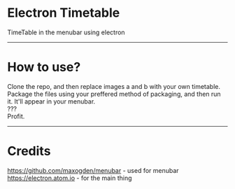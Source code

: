 # Electron Timetable
TimeTable in the menubar using electron
***
# How to use?  
Clone the repo, and then replace images a and b with your own timetable.  
Package the files using your preffered method of packaging, and then run it. It'll appear in your menubar.  
???  
Profit.
***
# Credits
<https://github.com/maxogden/menubar> - used for menubar  
<https://electron.atom.io> - for the main thing
